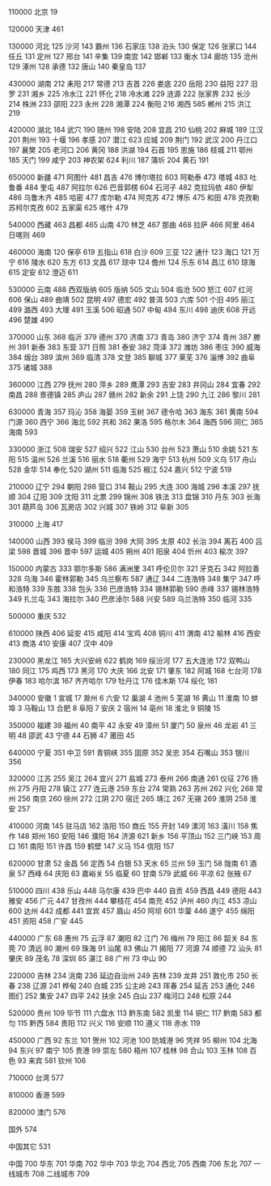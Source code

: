 110000 北京	19
	
120000 天津	461
	
130000 河北	125
	沙河	143
	霸州	136
	石家庄	138
	泊头	130
	保定	126
	张家口	144
	任丘	131
	定州	127
	邢台	141
	辛集	139
	南宫	142
	邯郸	133
	衡水	134
	廊坊	135
	沧州	129
	涿州	128
	承德	132
	唐山	140
	秦皇岛	137
	
430000 湖南	212
	耒阳	217
	常德	213
	吉首	226
	娄底	220
	岳阳	230
	益阳	227
	汨罗	231
	湘乡	225
	冷水江	221
	怀化	218
	冷水滩	229
	涟源	222
	张家界	232
	长沙	214
	株洲	233
	邵阳	223
	永州	228
	湘潭	224
	衡阳	216
	湘西	585
	郴州	215
	洪江	219
	
420000 湖北	184
	武穴	190
	随州	198
	安陆	208
	宜昌	210
	仙桃	202
	麻城	189
	江汉	201
	荆州	193
	十堰	196
	孝感	207
	潜江	623
	应城	209
	荆门	192
	武汉	200
	丹江口	197
	襄樊	205
	老河口	206
	黄冈	188
	洪湖	194
	石首	195
	恩施	186
	枝城	211
	鄂州	185
	天门	199
	咸宁	203
	神农架	624
	利川	187
	蒲圻	204
	黄石	191
	
650000 新疆	471
	阿图什	481
	昌吉	476
	博尔塔拉	603
	阿勒泰	473
	塔城	483
	吐鲁番	484
	奎屯	487
	阿拉尔	626
	巴音郭楞	604
	石河子	482
	克拉玛依	480
	伊犁	486
	乌鲁木齐	485
	哈密	477
	库尔勒	474
	阿克苏	472
	博乐	475
	和田	478
	克孜勒苏柯尔克孜	602
	五家渠	625
	喀什	479
	
540000 西藏	463
	昌都	465
	山南	470
	林芝	467
	那曲	468
	拉萨	466
	阿里	464
	日喀则	469
	
460000 海南	120
	保亭	619
	五指山	618
	白沙	609
	三亚	122
	通什	123
	海口	121
	万宁	616
	陵水	620
	东方	613
	文昌	617
	琼中	124
	儋州	124
	乐东	614
	昌江	610
	琼海	615
	定安	612
	澄迈	611
	
530000 云南	488
	西双版纳	605
	版纳	505
	文山	504
	临沧	500
	怒江	607
	红河	606
	保山	489
	曲靖	502
	昆明	497
	德宏	492
	普洱	503
	六库	501
	个旧	495
	丽江	499
	潞西	493
	大理	491
	玉溪	506
	昭通	507
	中甸	494
	东川	498
	迪庆	608
	开远	496
	楚雄	490
	
370000 山东	368
	临沂	379
	德州	370
	济南	373
	青岛	380
	济宁	374
	青州	387
	滕州	391
	新泰	383
	东营	371
	日照	381
	泰安	382
	菏泽	372
	潍坊	386
	枣庄	390
	威海	384
	烟台	389
	滨州	369
	临清	378
	文登	385
	聊城	377
	莱芜	376
	淄博	392
	曲阜	375
	诸城	388
	
360000 江西	279
	抚州	280
	萍乡	289
	鹰潭	293
	吉安	283
	井冈山	284
	宜春	292
	南昌	288
	景德镇	285
	庐山	287
	赣州	282
	新余	291
	上饶	290
	九江	286
	黎川	281
	
630000 青海	357
	玛沁	358
	海晏	359
	玉树	367
	德令哈	363
	海东	361
	黄南	594
	门源	360
	西宁	366
	海北	592
	共和	362
	果洛	595
	格尔木	364
	海西	596
	同仁	365
	海南	593
	
330000 浙江	508
	瑞安	527
	绍兴	522
	江山	530
	台州	523
	萧山	510
	余姚	521
	东阳	515
	温州	526
	兰溪	516
	丽水	518
	衢州	529
	海宁	513
	杭州	509
	义乌	517
	舟山	528
	金华	514
	奉化	520
	湖州	511
	临海	525
	椒江	524
	嘉兴	512
	宁波	519
	
210000 辽宁	294
	朝阳	298
	营口	314
	鞍山	295
	大连	300
	海城	296
	本溪	297
	抚顺	304
	辽阳	309
	沈阳	311
	北票	299
	锦州	308
	铁法	313
	盘锦	310
	丹东	303
	长海	301
	葫芦岛	306
	瓦房店	302
	兴城	307
	铁岭	312
	阜新	305
	
310000 上海	417
	
140000 山西	393
	侯马	399
	临汾	398
	大同	395
	太原	402
	长治	394
	离石	400
	吕梁	598
	晋城	396
	晋中	597
	运城	405
	朔州	401
	阳泉	404
	忻州	403
	榆次	397
	
150000 内蒙古	333
	鄂尔多斯	586
	满洲里	341
	呼伦贝尔	321
	牙克石	342
	阿拉善	328
	乌海	346
	霍林郭勒	345
	乌兰察布	587
	通辽	344
	二连浩特	348
	集宁	347
	呼和浩特	339
	东胜	338
	包头	336
	巴彦浩特	334
	锡林郭勒	590
	赤峰	337
	锡林浩特	349
	扎兰屯	343
	海拉尔	340
	巴彦淖尔	588
	兴安	589
	乌兰浩特	350
	临河	335
	
500000 重庆	532
	
610000 陕西	406
	延安	415
	咸阳	414
	宝鸡	408
	铜川	411
	渭南	412
	榆林	416
	西安	413
	商洛	410
	安康	407
	汉中	409
	
230000 黑龙江	165
	大兴安岭	622
	鹤岗	169
	绥汾河	177
	五大连池	172
	双鸭山	180
	同江	175
	鸡西	173
	黑河	170
	大庆	166
	北安	171
	肇东	182
	阿城	168
	七台河	178
	伊春	183
	哈尔滨	167
	齐齐哈尔	179
	牡丹江	176
	佳木斯	174
	绥化	181
	
340000 安徽	1
	宣城	17
	滁州	6
	六安	12
	巢湖	4
	池州	5
	芜湖	16
	黄山	11
	淮南	10
	蚌埠	3
	马鞍山	13
	合肥	8
	阜阳	7
	安庆	2
	宿州	14
	亳州	18
	淮北	9
	铜陵	15
	
350000 福建	39
	福州	40
	南平	42
	永安	49
	漳州	51
	厦门	50
	泉州	46
	龙岩	41
	三明	48
	邵武	43
	宁德	44
	石狮	47
	莆田	45
	
640000 宁夏	351
	中卫	591
	青铜峡	355
	固原	352
	吴忠	354
	石嘴山	353
	银川	356
	
320000 江苏	255
	吴江	264
	宜兴	271
	盐城	273
	泰州	266
	南通	261
	仪征	276
	扬州	275
	丹阳	278
	镇江	277
	连云港	259
	东台	274
	常熟	263
	苏州	262
	兴化	268
	常州	256
	南京	260
	徐州	272
	江阴	270
	宿迁	265
	靖江	267
	无锡	269
	淮阴	258
	淮安	257
	
410000 河南	145
	驻马店	162
	洛阳	150
	商丘	155
	开封	149
	漯河	163
	潢川	158
	焦作	148
	郑州	160
	安阳	146
	濮阳	164
	济源	621
	新乡	156
	平顶山	152
	三门峡	153
	周口	161
	南阳	151
	许昌	159
	鹤壁	147
	义马	154
	信阳	157
	
620000 甘肃	52
	金昌	56
	定西	54
	白银	53
	天水	65
	兰州	59
	玉门	58
	陇南	61
	酒泉	57
	西峰	64
	庆阳	63
	嘉峪关	55
	临夏	60
	甘南	579
	武威	66
	平凉	62
	张掖	67
	
510000 四川	438
	乐山	448
	马尔康	439
	巴中	440
	自贡	459
	西昌	449
	德阳	443
	雅安	456
	广元	447
	甘孜州	444
	攀枝花	454
	南充	452
	泸州	460
	内江	453
	凉山	600
	达州	442
	成都	441
	宜宾	457
	眉山	450
	阿坝	601
	华蓥	446
	遂宁	455
	绵阳	451
	资阳	458
	广安	445
	
440000 广东	68
	惠州	75
	云浮	87
	潮阳	82
	江门	76
	梅州	79
	阳江	86
	韶关	84
	东莞	70
	清远	80
	潮州	69
	珠海	91
	汕尾	83
	佛山	71
	揭阳	77
	河源	74
	顺德	72
	汕头	81
	肇庆	89
	茂名	78
	深圳	85
	湛江	88
	广州	73
	中山	90
	
220000 吉林	234
	洮南	236
	延边自治州	249
	吉林	239
	龙井	251
	敦化市	250
	长春	238
	辽源	241
	桦甸	240
	白城	235
	公主岭	243
	珲春	254
	延吉	253
	通化	246
	图们	252
	集安	247
	四平	242
	扶余	245
	白山	237
	梅河口	248
	松原	244
	
520000 贵州	109
	毕节	111
	六盘水	113
	黔东南	582
	凯里	114
	铜仁	117
	黔南	583
	都匀	115
	黔西	584
	贵阳	112
	兴义	116
	安顺	110
	遵义	118
	赤水	119
	
450000 广西	92
	东兰	101
	贺州	102
	河池	100
	防城港	96
	凭祥	95
	柳州	104
	北海	94
	东兴	97
	南宁	105
	贵港	99
	崇左	580
	梧州	107
	桂林	98
	合山	103
	玉林	108
	百色	93
	来宾	581
	钦州	106
	
710000 台湾	577
	
810000 香港	599
	
820000 澳门	576

国外	574

中国其它	531

中国	700
华东    701
华南    702
华中    703
华北    704
西北    705
西南    706
东北    707
一线城市    708
二线城市    709   


